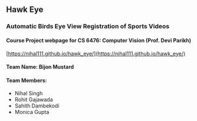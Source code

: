 ## Hawk Eye
### Automatic Birds Eye View Registration of Sports Videos

#### Course Project webpage for CS 6476: Computer Vision (Prof. Devi Parikh)

[https://nihal111.github.io/hawk_eye/](https://nihal111.github.io/hawk_eye/)

#### Team Name: Bijon Mustard
#### Team Members: 
- Nihal Singh
- Rohit Gajawada
- Sahith Dambekodi
- Monica Gupta

